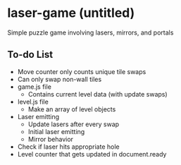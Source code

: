 # laser-game (untitled)
Simple puzzle game involving lasers, mirrors, and portals

## To-do List
  * Move counter only counts unique tile swaps
  * Can only swap non-wall tiles
  * game.js file
    * Contains current level data (with update swaps)
  * level.js file
    * Make an array of level objects
  * Laser emitting
    * Update lasers after every swap
    * Initial laser emitting
    * Mirror behavior
  * Check if laser hits appropriate hole
  * Level counter that gets updated in document.ready
